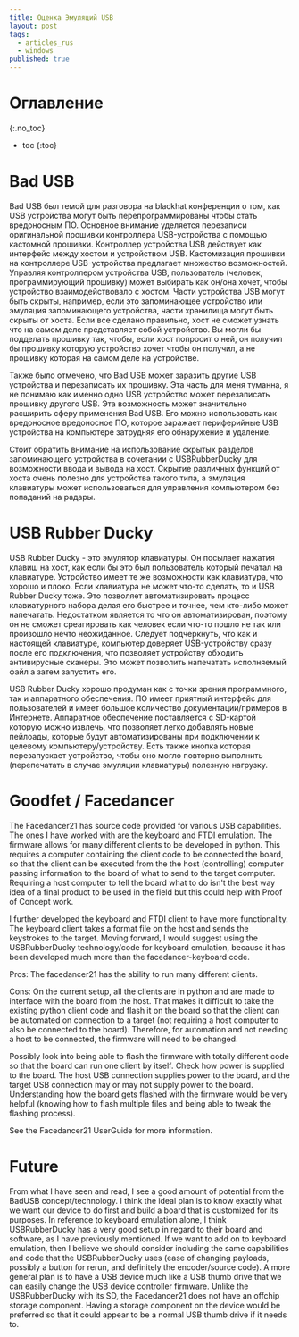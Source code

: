 ```yaml
---
title: Оценка Эмуляций USB
layout: post
tags:
  - articles_rus
  - windows
published: true
---
```

# Оглавление
{:.no_toc}

* toc
{:toc}


# Bad USB

Bad USB был темой для разговора на blackhat конференции о том, как USB устройства могут быть перепрограммированы чтобы стать вредоносным ПО. Основное внимание уделяется перезаписи оригинальной прошивки контроллера USB-устройства с помощью кастомной прошивки. Контроллер устройства USB действует как интерфейс между хостом и устройством USB. Кастомизация прошивки на контроллере USB-устройства предлагает множество возможностей. Управляя контроллером устройства USB, пользователь (человек, программирующий прошивку) может выбирать как он/она хочет, чтобы устройство взаимодействовало с хостом. Части устройства USB могут быть скрыты, например, если это запоминающее устройство или эмуляция запоминающего устройства, части хранилища могут быть скрыты от хоста. Если все сделано правильно, хост не сможет узнать что на самом деле представляет собой устройство. Вы могли бы подделать прошивку так, чтобы, если хост попросит о ней, он получил бы прошивку которую устройство хочет чтобы он получил, а не прошивку которая на самом деле на устройстве.

Также было отмечено, что Bad USB может заразить другие USB устройства и перезаписать их прошивку. Эта часть для меня туманна, я не понимаю как именно одно USB устройство может перезаписать прошивку другого USB. Эта возможность может значительно расширить сферу применения Bad USB. Его можно использовать как вредоносное вредоносное ПО, которое заражает периферийные USB устройства на компьютере затрудняя его обнаружение и удаление.

Стоит обратить внимание на использование скрытых разделов запоминающего устройства в сочетании с USBRubberDucky для возможности ввода и вывода на хост. Скрытие различных функций от хоста очень полезно для устройства такого типа, а эмуляция клавиатуры может использоваться для управления компьютером без попаданий на радары.



# USB Rubber Ducky

USB Rubber Ducky - это эмулятор клавиатуры. Он посылает нажатия клавиш на хост, как если бы это был пользователь который печатал на клавиатуре. Устройство имеет те же возможности как клавиатура, что хорошо и плохо. Если клавиатура не может что-то сделать, то и USB Rubber Ducky тоже. Это позволяет автоматизировать процесс клавиатурного набора делая его быстрее и точнее, чем кто-либо может напечатать. Недостатком является то что он автоматизирован, поэтому он не сможет среагировать как человек если что-то пошло не так или произошло нечто неожиданное. Следует подчеркнуть, что как и настоящей клавиатуре, компьютер доверяет USB-устройству сразу после его подключения, что позволяет устройству обходить антивирусные сканеры. Это может позволить напечатать исполняемый файл а затем запустить его.

USB Rubber Ducky хорошо продуман как с точки зрения программного, так и аппаратного обеспечения. ПО имеет приятный интерфейс для пользователей и имеет большое количество документации/примеров в Интернете. Аппаратное обеспечение поставляется с SD-картой которую можно извлечь, что позволяет легко добавлять новые пейлоады, которые будут автоматизированы при подключении к целевому компьютеру/устройству. Есть также кнопка которая перезапускает устройство, чтобы оно могло повторно выполнить (перепечатать в случае эмуляции клавиатуры) полезную нагрузку.
 

# Goodfet / Facedancer

The Facedancer21 has source code provided for various USB capabilities. The ones I have worked with are the keyboard and FTDI emulation. The firmware allows for many different clients to be developed in python. This requires a computer containing the client code to be connected the board, so that the client can be executed from the the host (controlling) computer passing information to the board of what to send to the target computer. Requiring a host computer to tell the board what to do isn't the best way idea of a final product to be used in the field but this could help with Proof of Concept work.

I further developed the keyboard and FTDI client to have more functionality. The keyboard client takes a format file on the host and sends the keystrokes to the target. Moving forward, I would suggest using the USBRubberDucky technology/code for keyboard emulation, because it has been developed much more than the facedancer-keyboard code.

Pros: The facedancer21 has the ability to run many different clients.

Cons: On the current setup, all the clients are in python and are made to interface with the board from the host. That makes it difficult to take the existing python client code and flash it on the board so that the client can be automated on connection to a target (not requiring a host computer to also be connected to the board). Therefore, for automation and not needing a host to be connected, the firmware will need to be changed.

Possibly look into being able to flash the firmware with totally different code so that the board can run one client by itself. Check how power is supplied to the board. The host USB connection supplies power to the board, and the target USB connection may or may not supply power to the board. Understanding how the board gets flashed with the firmware would be very helpful (knowing how to flash multiple files and being able to tweak the flashing process).

See the Facedancer21 UserGuide for more information.

 

# Future

From what I have seen and read, I see a good amount of potential from the BadUSB concept/technology. I think the ideal plan is to know exactly what we want our device to do first and build a board that is customized for its purposes. In reference to keyboard emulation alone, I think USBRubberDucky has a very good setup in regard to their board and software, as I have previously mentioned. If we want to add on to keyboard emulation, then I believe we should consider including the same capabilities and code that the USBRubberDucky uses (ease of changing payloads, possibly a button for rerun, and definitely the encoder/source code). A more general plan is to have a USB device much like a USB thumb drive that we can easily change the USB device controller firmware. Unlike the USBRubberDucky with its SD, the Facedancer21 does not have an offchip storage component. Having a storage component on the device would be preferred so that it could appear to be a normal USB thumb drive if it needs to.
